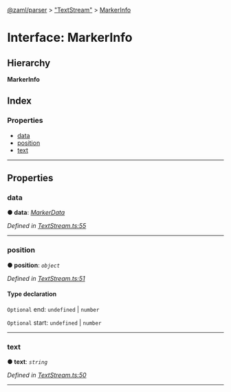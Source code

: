 [@zaml/parser](../README.md) > ["TextStream"](../modules/_textstream_.md) > [MarkerInfo](../interfaces/_textstream_.markerinfo.md)

# Interface: MarkerInfo

## Hierarchy

**MarkerInfo**

## Index

### Properties

* [data](_textstream_.markerinfo.md#data)
* [position](_textstream_.markerinfo.md#position)
* [text](_textstream_.markerinfo.md#text)

---

## Properties

<a id="data"></a>

###  data

**● data**: *[MarkerData](../modules/_textstream_.md#markerdata)*

*Defined in [TextStream.ts:55](https://github.com/nexushubs/zaml-lang/blob/18f20d4/packages/zaml-parser/src/TextStream.ts#L55)*

___
<a id="position"></a>

###  position

**● position**: *`object`*

*Defined in [TextStream.ts:51](https://github.com/nexushubs/zaml-lang/blob/18f20d4/packages/zaml-parser/src/TextStream.ts#L51)*

#### Type declaration

`Optional`  end:  `undefined` &#124; `number`

`Optional`  start:  `undefined` &#124; `number`

___
<a id="text"></a>

###  text

**● text**: *`string`*

*Defined in [TextStream.ts:50](https://github.com/nexushubs/zaml-lang/blob/18f20d4/packages/zaml-parser/src/TextStream.ts#L50)*

___

